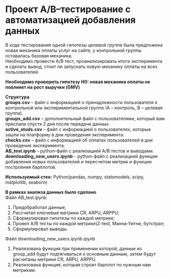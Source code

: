 # Проект A/B–тестирование с автоматизацией добавления данных

В ходе тестирования одной гипотезы целевой группе была предложена новая механика оплаты услуг на сайте, у контрольной группы оставалась базовая механика.   
Необходимо провести A/B тест, проанализировать итоги эксперимента и сделать вывод, стоит ли запускать новую механику оплаты на всех пользователей.

**Необходимо проверить гипотезу H0: новая механика оплаты не повлияет на рост выручки (GMV)**

**Структура**  
**groups.csv** – файл с информацией о принадлежности пользователя к контрольной или экспериментальной группе (А – контроль, B – целевая группа).   
**groups_add.csv** – дополнительный файл с пользователями, который вам прислали спустя 2 дня после передачи данных.  
**active_studs.csv** – файл с информацией о пользователях, которые зашли на платформу в дни проведения эксперимента.   
**checks.csv** – файл с информацией об оплатах пользователей в дни проведения эксперимента.   
**AB_test.ipynb** - python-файл с реализацией A/B тестов и выводами.  
**downloading_new_users.ipynb** - python-файл с реализацией функции добавления новых пользователей и пересчетом метрик и функции построения барплотов.


**Используемый стек:**
Python(pandas, numpy, statsmodels, scipy, matplotlib, seaborn)

**В рамках анализа данных было сделано**  
Файл AB_test.ipynb  
1) Предобработал данные;  
2) Рассчитал ключевые матрики CR, ARPU, ARPPU;     
3) Сформулировал гипотезы по каждой метрике;
4) Провел A/B тесты по каждой метрике(Z-test, Манна-Уитни, бутстрап;
5) Сформулировал выводы.

Файл downloading_new_users.ipynb.ipynb
1) Реализована функция при применении которой, данные из group_add будут подтягиваться к основным данным, затем будут расчитаны метрики CR, ARPU, ARPPU.
2) Реализована функция, которая строит барплот по нужным нам метрикам.
